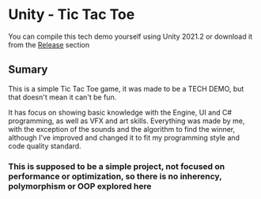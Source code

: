 # Unity - Tic Tac Toe

You can compile this tech demo yourself using Unity 2021.2 or download it from the [Release](https://github.com/leandroreschke/Unity-TicTacToe/releases/tag/v1.0) section

## Sumary
This is a simple Tic Tac Toe game, it was made to be a TECH DEMO, but that doesn't mean it can't be fun. 

It has focus on showing basic knowledge with the Engine, UI and C# programming, as well as VFX and art skills. Everything was made by me, with the exception of the sounds and the algorithm to find the winner, although I've
improved and changed it to fit my programming style and code quality standard. 

### This is supposed to be a simple project, not focused on performance or optimization, so there is no inherency, polymorphism or OOP explored here ###

 
